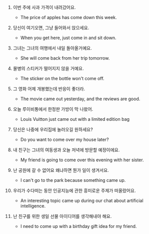 1. 이번 주에 사과 가격이 내려갔어요.

    - The price of apples has come down this week.

2. 당신이 여기오면, 그냥 들어와서 앉으세요.

    - When you get here, just come in and sit down.

3. 그녀는 그녀의 여행에서 내일 돌아올거예요.

    - She will come back from her trip tomorrow.

4. 물병의 스티커가 떨어지지 않을 거예요.

    - The sticker on the bottle won't come off.

5. 그 영화 어제 개봉했는데 반응이 좋더라.

    - The movie came out yesterday, and the reviews are good.

6. 오늘 루이비통에서 한정판 가방이 막 나왔어.

    - Louis Vuitton just came out with a limited edition bag

7. 당신은 나중에 우리집에 놀러오길 원하세요?

    - Do you want to come over my house later?

8. 내 친구는 그녀의 여동생과 오늘 저녁에 방문할 예정이에요.

    - My friend is going to come over this evening with her sister.

9. 난 공원에 갈 수 없어요 왜냐하면 뭔가 일이 생겨서요.

    - I can't go to the park because something came up.

10. 우리가 수다떠는 동안 인공지능에 관한 흥미로운 주제가 떠올랐어요.

    - An interesting topic came up during our chat about artificial intelligence.

11. 난 친구를 위한 생일 선물 아이디어를 생각해내야 해요.

    - I need to come up with a birthday gift idea for my friend.

    